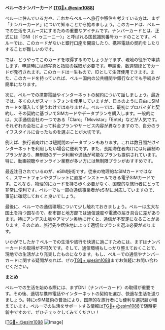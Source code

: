 **ペルーのナンバーカード [[TG💪+ @esim1088](https://t.me/s/esim1088)]**

ペルーに住んでいる方や、これからペルーへ旅行や移住を考えている方は、まず「ナンバーカード」について知ることから始めましょう。このカードは、ペルーでの生活をスムーズにするための重要なアイテムです。ナンバーカードとは、正式には「DNI（ドゥエーニー）」と呼ばれる国民識別番号カードのことです。ペルーでは、このカードがないと銀行口座を開設したり、携帯電話の契約をしたりすることが難しいのです。

では、どうやってこのカードを取得するのでしょうか？まず、現地の役所で申請します。申請時には顔写真と指紋の採取が必要です。申請後、数週間ほどでカードが発行されます。このカードは一生もので、IDとして生涯使用できます。また、このカードを持っていれば、ペルー国内の公共機関や銀行などでも手続きが簡単になります。

次に、ペルーでの携帯電話やインターネットの契約について話しましょう。最近では、多くの人がスマートフォンを使用していますが、日本のように自由にSIMカードを購入して使うわけではありません。ペルーでは、最初にプロバイダと契約し、その契約に基づいてSIMカードやデータプランを購入します。一般的には、大手通信会社の一つである「Claro」「Movistar」「Entel」などが人気です。それぞれの会社によって料金プランやサービス内容が異なりますので、自分のライフスタイルに合ったものを選ぶことが大切です。

例えば、旅行者向けには短期間のデータプランもあります。これは数日間だけインターネットを利用したい場合に便利です。また、長期滞在者向けには月額制のプランがあり、無制限のデータ利用や通話が可能なプランも提供されています。特に、動画視聴やオンライン業務が多い方には無制限プランがおすすめです。

最近注目されているのが、eSIM技術です。従来の物理的なSIMカードではなく、スマートフォンやタブレットに直接インストールできる電子SIMカードです。これなら、物理的にカードを持ち歩く必要がなく、国際的な旅行者にとって非常に便利です。ペルーでも一部の通信事業者がeSIMに対応していますので、事前に確認しておくと良いでしょう。

最後に、ペルーでの通信環境について少し触れておきましょう。ペルーは広大な国土を持つ国なので、都市部と地方部では通信速度や電波の届き具合に差があります。特にアンデス山脈やアマゾン奥地に行くと、通信が不安定になることがあります。そのため、旅行先や居住地によって適切なプランを選ぶ必要があります。

いかがでしたか？ペルーでの生活や旅行を快適に過ごすためには、まずはナンバーカードの取得が不可欠です。そして、通信環境もしっかり整えておくことで、現地での生活がより充実したものになります。もし、ペルーでの通信やナンバーカードに関する疑問があれば、ぜひ[TG💪+ @esim1088](https://t.me/s/esim1088)までお気軽にお問い合わせください。

**まとめ**

ペルーでの生活を始める際には、まずDNI（ナンバーカード）の取得が重要です。その後、適切な携帯電話やインターネットの契約を選び、快適な生活を送りましょう。特にeSIM技術の普及により、国際的な旅行者にも便利な選択肢が増えています。ペルーでの生活をサポートする情報は[TG💪+ @esim1088](https://t.me/s/esim1088)で随時更新中ですので、ぜひチェックしてみてください！

[[TG💪+ @esim1088](https://t.me/s/esim1088) ![Image](https://i.postimg.cc/Y0z9fWf4/image.png)]